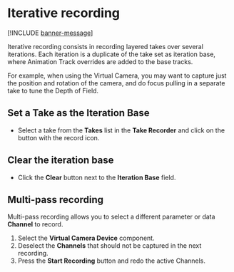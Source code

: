 # Iterative recording

[!INCLUDE [banner-message](banner-message.md)]

Iterative recording consists in recording layered takes over several iterations. Each iteration is a duplicate of the take set as iteration base, where Animation Track overrides are added to the base tracks.

For example, when using the Virtual Camera, you may want to capture just the position and rotation of the camera, and do focus pulling in a separate take to tune the Depth of Field.

## Set a Take as the Iteration Base

* Select a take from the **Takes** list in the **Take Recorder** and click on the button with the record icon.

## Clear the iteration base

* Click the **Clear** button next to the **Iteration Base** field.

## Multi-pass recording

Multi-pass recording allows you to select a different parameter or data **Channel** to record.

1. Select the **Virtual Camera Device** component.
2. Deselect the **Channels** that should not be captured in the next recording.
3. Press the **Start Recording** button and redo the active Channels.
